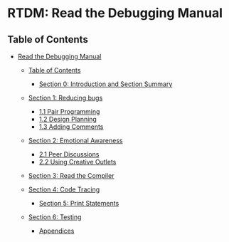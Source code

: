 # RTDM: Read the Debugging Manual

## Table of Contents

<!-- TOC depthFrom:1 depthTo:6 withLinks:1 updateOnSave:1 orderedList:0 -->

- [Read the Debugging Manual](#RTDM-read-the-debugging-manual)
	- [Table of Contents](#table-of-contents)
        
        - [Section 0: Introduction and Section Summary](#00-introduction-and-section-summary)
        
	- [Section 1: Reducing bugs](#10-reducing-bugs)
		- [1.1 Pair Programming](#11-pair-programming)
		- [1.2 Design Planning](#12-design-planning)
		- [1.3 Adding Comments](#13-adding-comments)
                
	- [Section 2: Emotional Awareness](#20-emotional-awareness)
		- [2.1 Peer Discussions](#21-peer-discussions)
		- [2.2 Using Creative Outlets](#22-using-creative-outlets)
                
	- [Section 3: Read the Compiler](#30-read-the-compiler)
        
	- [Section 4: Code Tracing](#40-code-tracing)
        
        - [Section 5: Print Statements](#50-print-statements)
                
	- [Section 6: Testing](#60-testing)
        
        - [Appendices](#appendices)
		<!-- [2.2 Using Creative Outlets](#22-using-creative-outlets) -->
      
<!-- /TOC -->
